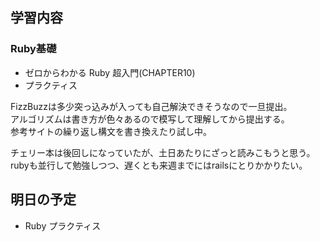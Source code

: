 ## 学習内容

### **Ruby基礎**
- ゼロからわかる Ruby 超入門(CHAPTER10)
- プラクティス

FizzBuzzは多少突っ込みが入っても自己解決できそうなので一旦提出。    
アルゴリズムは書き方が色々あるので模写して理解してから提出する。    
参考サイトの繰り返し構文を書き換えたり試し中。

チェリー本は後回しになっていたが、土日あたりにざっと読みこもうと思う。   
rubyも並行して勉強しつつ、遅くとも来週までにはrailsにとりかかりたい。

## 明日の予定

- Ruby プラクティス
